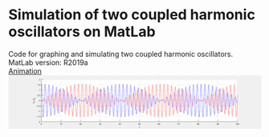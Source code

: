 # Simulation of two coupled harmonic oscillators on MatLab
Code for graphing and simulating two coupled harmonic oscillators.  
MatLab version: R2019a  
[Animation](https://www.youtube.com/watch?v=ma00aACj014&feature=youtu.be)
![](images/MATLAB_ojkgPIMQDV.png)
